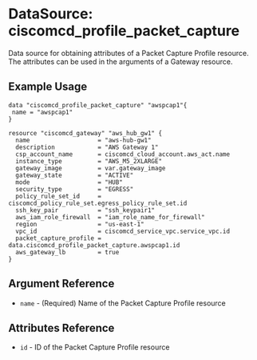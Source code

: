 # DataSource: ciscomcd_profile_packet_capture
Data source for obtaining attributes of a Packet Capture Profile resource.  The attributes can be used in the arguments of a Gateway resource.

## Example Usage
```hcl
data "ciscomcd_profile_packet_capture" "awspcap1"{
 name = "awspcap1"
}

resource "ciscomcd_gateway" "aws_hub_gw1" {
  name                   = "aws-hub-gw1"
  description            = "AWS Gateway 1"
  csp_account_name       = ciscomcd_cloud_account.aws_act.name
  instance_type          = "AWS_M5_2XLARGE"
  gateway_image          = var.gateway_image
  gateway_state          = "ACTIVE"
  mode                   = "HUB"
  security_type          = "EGRESS"
  policy_rule_set_id     = ciscomcd_policy_rule_set.egress_policy_rule_set.id
  ssh_key_pair           = "ssh_keypair1"
  aws_iam_role_firewall  = "iam_role_name_for_firewall"
  region                 = "us-east-1"
  vpc_id                 = ciscomcd_service_vpc.service_vpc.id
  packet_capture_profile = data.ciscomcd_profile_packet_capture.awspcap1.id
  aws_gateway_lb         = true
}
```

## Argument Reference
* `name` - (Required) Name of the Packet Capture Profile resource

## Attributes Reference
* `id` - ID of the Packet Capture Profile resource